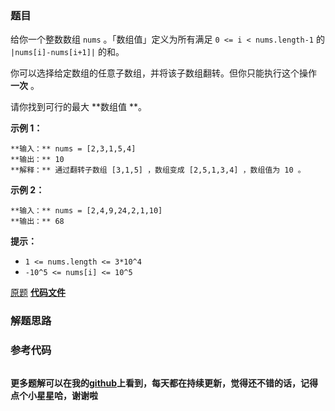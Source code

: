 ### 题目
给你一个整数数组 `nums` 。「数组值」定义为所有满足 `0 <= i < nums.length-1` 的 `|nums[i]-nums[i+1]|`
的和。

你可以选择给定数组的任意子数组，并将该子数组翻转。但你只能执行这个操作  **一次** 。

请你找到可行的最大 **数组值  **。



**示例 1：**

    
    
    **输入：** nums = [2,3,1,5,4]
    **输出：** 10
    **解释：** 通过翻转子数组 [3,1,5] ，数组变成 [2,5,1,3,4] ，数组值为 10 。
    

**示例 2：**

    
    
    **输入：** nums = [2,4,9,24,2,1,10]
    **输出：** 68
    



**提示：**

  * `1 <= nums.length <= 3*10^4`
  * `-10^5 <= nums[i] <= 10^5`

[原题](https://leetcode-cn.com/problems/reverse-subarray-to-maximize-array-value/)    **[代码文件]()**


### 解题思路




### 参考代码

```go


```




**更多题解可以在我的[github](https://github.com/LZH139/leetcode_Go)上看到，每天都在持续更新，觉得还不错的话，记得点个小星星哈，谢谢啦**
